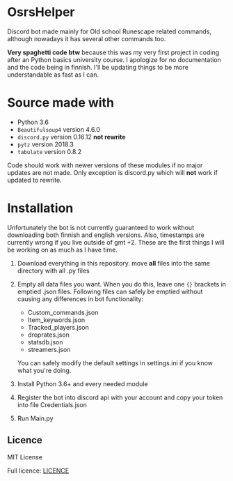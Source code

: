 # OsrsHelper
Discord bot made mainly for Old school Runescape related commands, although nowadays it has several other commands too.

**Very spaghetti code btw** because this was my very first project in coding after an Python basics university course. I apologize for no documentation and the code being in finnish. I'll be updating things to be more understandable as fast as I can.

# Source made with
- Python 3.6
- `Beautifulsoup4` version 4.6.0
- `discord.py` version 0.16.12 **not rewrite**
- `pytz` version 2018.3
- `tabulate` version 0.8.2

Code should work with newer versions of these modules if no major updates are not made. Only exception is discord.py which will **not** work if updated to rewrite.

# Installation
Unfortunately the bot is not currently guaranteed to work without downloading both finnish and english versions. Also, timestamps are currently wrong if you live outside of gmt +2. These are the first things I will be working on as much as I have time.

1. Download everything in this repository. move **all** files into the same directory with all .py files
2. Empty all data files you want. When you do this, leave one `{}` brackets in emptied .json files. Following files can safely be emptied without causing any differences in bot functionality:
   - Custom_commands.json
   - Item_keywords.json
   - Tracked_players.json
   - droprates.json
   - statsdb.json
   - streamers.json
   
   You can safely modify the default settings in settings.ini if you know what you're doing.
3. Install Python 3.6+ and every needed module
4. Register the bot into discord api with your account and copy your token into file Credentials.json
5. Run Main.py

## Licence
MIT License

Full licence: [LICENCE](/LICENCE)
